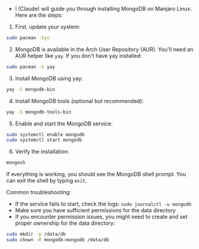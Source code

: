 - I (Claude) will guide you through installing MongoDB on Manjaro Linux. Here are the steps:

1. First, update your system:

```bash
sudo pacman -Syu
```

2. MongoDB is available in the Arch User Repository (AUR). You'll need an AUR helper like `yay`. If you don't have yay installed:

```bash
sudo pacman -S yay
```

3. Install MongoDB using yay:

```bash
yay -S mongodb-bin
```

4. Install MongoDB tools (optional but recommended):

```bash
yay -S mongodb-tools-bin
```

5. Enable and start the MongoDB service:

```bash
sudo systemctl enable mongodb
sudo systemctl start mongodb
```

6. Verify the installation:

```bash
mongosh
```

If everything is working, you should see the MongoDB shell prompt. You can exit the shell by typing `exit`.

Common troubleshooting:

- If the service fails to start, check the logs: `sudo journalctl -u mongodb`
- Make sure you have sufficient permissions for the data directory
- If you encounter permission issues, you might need to create and set proper ownership for the data directory:

```bash
sudo mkdir -p /data/db
sudo chown -R mongodb:mongodb /data/db
```

